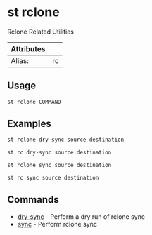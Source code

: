 # st rclone

Rclone Related Utilities

| Attributes       | &nbsp;
|------------------|-------------
| Alias:           | rc

## Usage

```bash
st rclone COMMAND
```

## Examples

```bash
st rclone dry-sync source destination
```

```bash
st rc dry-sync source destination
```

```bash
st rclone sync source destination
```

```bash
st rc sync source destination
```

## Commands

- [dry-sync](st%20rclone%20dry-sync) - Perform a dry run of rclone sync
- [sync](st%20rclone%20sync) - Perform rclone sync


